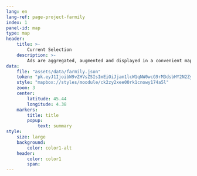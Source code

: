 ```yaml
---
lang: en
lang-ref: page-project-farmily
index: 1
panel-id: map
type: map
header:
    title: >-
        Current Selection
    description: >-
        Ads are aggregated, augmented and displayed in a convenient map.
data:
    file: "assets/data/farmily.json"
    token: "pk.eyJ1IjoibW9vZHVsZSIsImEiOiJjam1lcW1qNW0wcG9rM3dsbHY2N2ZyZ29iIn0.TkBXhBxfadbKKkRH7320Ng"
    style: "mapbox://styles/moodule/ck2zy2xee00rk1cnowy174a5l"
    zoom: 3
    center:
        latitude: 45.44
        longitude: 4.38
    markers:
        title: title
        popup:
            text: summary
style:
    size: large
    background:
        color: color1-alt
    header:
        color: color1
        span:
---
```

